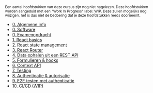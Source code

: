 <!-- markdownlint-disable first-line-heading -->

<small>
  Een aantal hoofdstukken van deze cursus zijn nog niet nagelezen. Deze hoofdstukken worden aangeduid met een "Work In Progress" label: WIP. Deze zullen mogelijks nog wijzigen, het is dus niet de bedoeling dat je deze hoofdstukken reeds doorneemt.
</small>

- [0. Algemene info](./0-intro/situering.md)
- [0. Software](./0-intro/software.md)
- [0. Examenopdracht](./0-intro/examenopdracht.md)
- [1. React basics](./1-react_basics/index.md)
- [2. React state management](./2-react_state/index.md)
- [3. React Router](./3-react_router/index.md)
- [4. Data ophalen uit een REST API](./4-api/index.md)
- [5. Formulieren & hooks](./5-formulieren/index.md)
- [6. Context API](./6-context/index.md)
- [7. Testing](./7-react_testing/index.md)
- [8. Authenticatie & autorisatie](./8-auth/index.md)
- [9. E2E testen met authenticatie](./9-auth_testing/index.md)
- [10. CI/CD (WIP)](./10-cicd/index.md)
